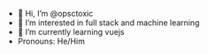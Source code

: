 - 👋 Hi, I’m @opsctoxic
- 👀 I’m interested in full stack and machine learning
- 🌱 I’m currently learning vuejs
- Pronouns: He/Him
